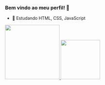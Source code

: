 ### Bem vindo ao meu perfil! 👋

- 🌱 Estudando HTML, CSS, JavaScript

 <div>
  <a href="https://github.com/rafaeladpferreira">
  <img height="180em" src="https://github-readme-stats.vercel.app/api?username=rafaeladpferreira&show_icons=true&theme=radical&include_all_commits=true&count_private=true"/>
  <img height="130em" src="https://github-readme-stats.vercel.app/api/top-langs/?username=rafaeladpferreira&layout=compact&langs_count=7&theme=radical"/>
 </div>
